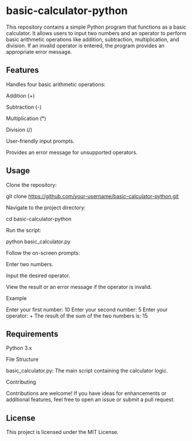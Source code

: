# basic-calculator-python
This repository contains a simple Python program that functions as a basic calculator. It allows users to input two numbers and an operator to perform basic arithmetic operations like addition, subtraction, multiplication, and division. If an invalid operator is entered, the program provides an appropriate error message.

## Features

Handles four basic arithmetic operations:

Addition (+)

Subtraction (-)

Multiplication (*)

Division (/)

User-friendly input prompts.

Provides an error message for unsupported operators.

## Usage

Clone the repository:

git clone https://github.com/your-username/basic-calculator-python.git

Navigate to the project directory:

cd basic-calculator-python

Run the script:

python basic_calculator.py

Follow the on-screen prompts:

Enter two numbers.

Input the desired operator.

View the result or an error message if the operator is invalid.

Example

Enter your first number: 10
Enter your second number: 5
Enter your operator: +
The result of the sum of the two numbers is:  15

## Requirements

Python 3.x

File Structure

basic_calculator.py: The main script containing the calculator logic.

Contributing

Contributions are welcome! If you have ideas for enhancements or additional features, feel free to open an issue or submit a pull request.

## License

This project is licensed under the MIT License.

